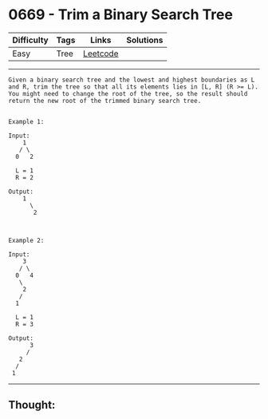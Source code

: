 # 0669 - Trim a Binary Search Tree

Difficulty  | Tags | Links | Solutions
----------- | ---- | ----- | -----
Easy | Tree | [Leetcode](https://leetcode.com/problems/trim-a-binary-search-tree/description/) |


-----------

```
Given a binary search tree and the lowest and highest boundaries as L and R, trim the tree so that all its elements lies in [L, R] (R >= L). You might need to change the root of the tree, so the result should return the new root of the trimmed binary search tree.


Example 1:

Input: 
    1
   / \
  0   2

  L = 1
  R = 2

Output: 
    1
      \
       2



Example 2:

Input: 
    3
   / \
  0   4
   \
    2
   /
  1

  L = 1
  R = 3

Output: 
      3
     / 
   2   
  /
 1
```

-----------

## Thought:
